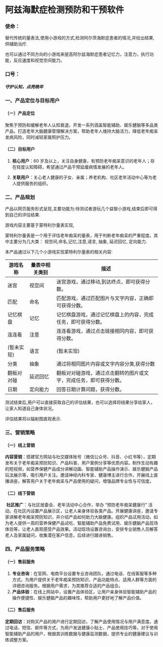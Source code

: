 # 阿兹海默症检测预防和干预软件

### 使命：

替代传统的量表法,使用小游戏的方式,检测阿尔茨海默症患者的情况,并给出结果,供辅助治疗.

也可以通过不同方向的小游戏来提高阿尔兹海默症患者记忆力，注意力，执行功能，反应速度和视觉空间能力。

### 口号：

##### 守护认知，点亮晚年



### 一、产品定位与目标用户

#### （一）产品定位

聚焦于预防和缓解老年人认知衰退，开发一系列涵盖智能辅助、娱乐健脑等多品类产品，打造老年大脑健康管理解决方案，帮助老年人维持大脑活力，降低老年痴呆发病风险，同时减轻家属照护压力。

#### （二）目标用户

1. **核心用户**：60 岁及以上，关注自身健康，有预防老年痴呆意识的老年人；存在轻度认知障碍，希望通过产品干预延缓病情发展的老年人。

1. **关联用户**：关心老人健康的子女、亲属；养老机构、社区老年活动中心等为老人提供服务的组织。

   

### 二、产品规划

产品以网页服务形式呈现,主要功能为:待测试者游玩几个益智小游戏,结束后即可得到自己的评估结果.

游戏内容主要基于蒙特利尔量表实现,

蒙特利尔量表是一个用于评估老年痴呆的量表，用于判断老年痴呆的严重程度。其中主要分为几大类：
视空间,命名,记忆,注意,语言, 抽象, 延迟回忆, 定向能力.

本产品通过以下几个小游戏实现蒙特利尔量表的相关内容:

| 游戏名称 | 量表中相关类别 | 描述                                |
|----------|---------------|-------------------------------------|
|迷宫|视空间| 迷宫游戏，通过移动,到达终点，即可获得分数。|
|匹配|命名| 匹配游戏，通过匹配图片与文字内容，正确即可获得分数。|
|记忆棋盘|记忆| 记忆棋盘游戏，通过记忆棋盘上的内容，完成任务，即可获得分数。|
|连连看|注意| 连连看游戏，通过点击链接相同内容，即可获得分数。|
|(暂未实现)|语言|(暂未实现)|
|分类| 抽象|通过将相同图片内容或文字内容分类,获得分数|
|翻板对对碰|延迟回忆|翻板对对碰游戏，通过点击翻转的图片或文字，完成任务，即可获得分数。|
|日期|定向能力|回答日期计算问题，获得分数。|

测试结束后,用户可以直接获取自己的评估结果，也可以选择将结果分享给家人，让家人知道自己身体状况。

评估结果将以辐射图直观表示.




### 三、营销策略

#### （一）线上营销

​	**内容营销**：搭建官方网站与社交媒体账号（微信公众号、抖音、小红书等），定期发布关于老年痴呆预防知识、产品科普、用户案例分享等优质内容。制作生动有趣的短视频，如营养保健产品成分讲解动画、智能辅助产品操作演示、娱乐健脑产品玩法展示等，吸引用户关注。邀请神经内科专家、健康博主进行合作，开展线上直播讲座，解答用户关于老年痴呆与产品使用的疑问，增强品牌专业性与可信度。

#### （二）线下营销

​	**社区推广**：与社区居委会、老年活动中心合作，举办 “预防老年痴呆健康行” 活动。在社区内设置产品展示区，让老人亲身体验各类产品。开展健康讲座，邀请专家讲解老年痴呆预防知识，并介绍产品如何助力大脑健康。组织产品试用活动，如为老人提供一周的营养保健产品试吃、智能辅助产品免费试用、娱乐健脑产品现场体验等，让老人直观感受产品效果。活动现场设置咨询台，安排专业销售人员解答老人及家属疑问，收集潜在客户信息，后续进行跟进销售。



### 四、产品服务策略

#### （一）售前服务

1. **专业咨询**：在官网、电商平台设置专业咨询团队，通过电话、在线客服等多种方式，为用户提供关于老年痴呆预防知识、产品功能特点、适用人群等方面的详细咨询服务。根据用户需求，为其推荐合适的产品组合。
1. **产品体验**：在线上网站中，设置产品体验区，让用户亲身体验智能辅助产品的操作便捷性、娱乐健脑产品的趣味性，帮助用户更好地了解产品价值。

#### （二）售后服务

**定期回访**：对购买产品的用户进行定期回访，了解产品使用情况与用户满意度。通过电话、短信、邮件等方式，为用户发送健康小贴士、产品使用技巧等。对于使用智能辅助产品的用户，根据其训练数据与健康监测数据，提供专业的健康建议与训练调整方案。



